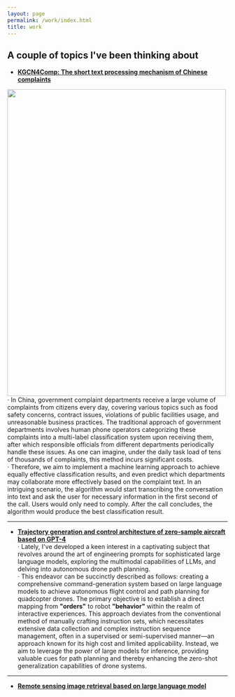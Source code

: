 ```yaml
---
layout: page
permalink: /work/index.html
title: work
---
```



## A couple of topics I've been thinking about

- [**KGCN4Comp: The short text processing mechanism of Chinese complaints**]()<br>
<img src="https://kangjiaju.github.io/images/11.png" class="floatpic" width="500" height="700">
    · In China, government complaint departments receive a large volume of complaints from citizens every day, covering various topics such as food safety concerns, contract issues, violations of public facilities usage, and unreasonable business practices. The traditional approach of government departments involves human phone operators categorizing these complaints into a multi-label classification system upon receiving them, after which responsible officials from different departments periodically handle these issues. As one can imagine, under the daily task load of tens of thousands of complaints, this method incurs significant costs.<br>
    · Therefore, we aim to implement a machine learning approach to achieve equally effective classification results, and even predict which departments may collaborate more effectively based on the complaint text. In an intriguing scenario, the algorithm would start transcribing the conversation into text and ask the user for necessary information in the first second of the call. Users would only need to comply. After the call concludes, the algorithm would produce the best classification result.<br>

---

- [**Trajectory generation and control architecture of zero-sample aircraft based on GPT-4**]()<br>
    · Lately, I've developed a keen interest in a captivating subject that revolves around the art of engineering prompts for sophisticated large language models, exploring the multimodal capabilities of LLMs, and delving into autonomous drone path planning.<br>
    · This endeavor can be succinctly described as follows: creating a comprehensive command-generation system based on large language models to achieve autonomous flight control and path planning for quadcopter drones. The primary objective is to establish a direct mapping from **"orders"** to robot **"behavior"** within the realm of interactive experiences. This approach deviates from the conventional method of manually crafting instruction sets, which necessitates extensive data collection and complex instruction sequence management, often in a supervised or semi-supervised manner—an approach known for its high cost and limited applicability. Instead, we aim to leverage the power of large models for inference, providing valuable cues for path planning and thereby enhancing the zero-shot generalization capabilities of drone systems.<br>

---

- [**Remote sensing image retrieval based on large language model**]()<br>



